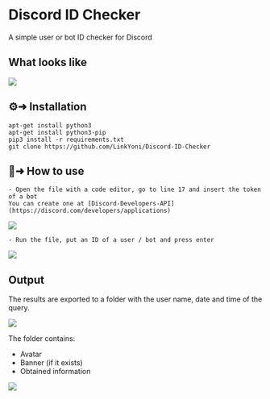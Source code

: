 # Discord ID Checker

A simple user or bot ID checker for Discord

## What looks like

<p align="left"><img src="https://media.discordapp.net/attachments/946392863372095532/951495868635295834/unknown.png"</p>

## ⚙️➜ Installation

```
apt-get install python3
apt-get install python3-pip
pip3 install -r requirements.txt
git clone https://github.com/LinkYoni/Discord-ID-Checker
```

## 🔨➜ How to use

```
- Open the file with a code editor, go to line 17 and insert the token of a bot
You can create one at [Discord-Developers-API](https://discord.com/developers/applications)
```
<p align="left"><img src="https://media.discordapp.net/attachments/946392863372095532/951529455715774544/unknown.png"</p>

```
- Run the file, put an ID of a user / bot and press enter
```

<p align="left"><img src="https://media.discordapp.net/attachments/946392863372095532/951531299158511656/unknown.png"</p>

## Output

The results are exported to a folder with the user name, date and time of the query.

<p align="left"><img src="https://media.discordapp.net/attachments/946392863372095532/951500477827268628/unknown.png"</p>

The folder contains:
- Avatar
- Banner (if it exists)
- Obtained information

<p align="left"><img src="https://media.discordapp.net/attachments/946392863372095532/951496275654746132/unknown.png"</p>
